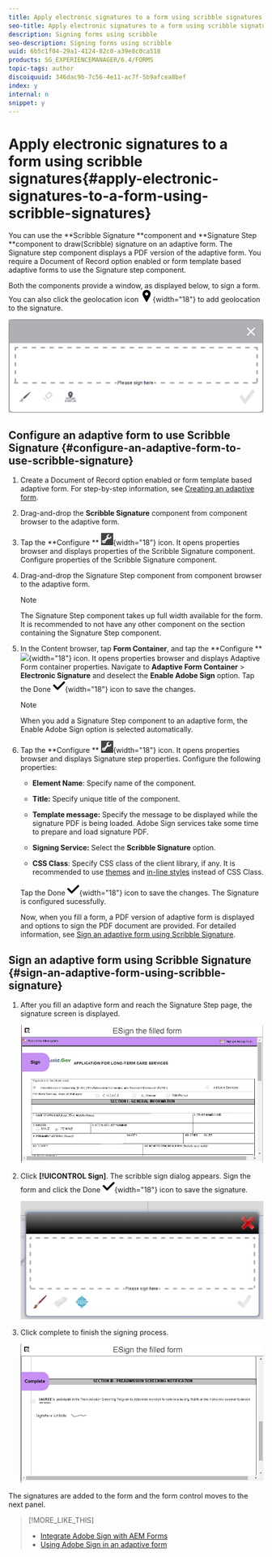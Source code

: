 ```yaml
---
title: Apply electronic signatures to a form using scribble signatures
seo-title: Apply electronic signatures to a form using scribble signatures
description: Signing forms using scribble
seo-description: Signing forms using scribble
uuid: 6b5c1f04-29a1-4124-82c0-a39e8c0ca518
products: SG_EXPERIENCEMANAGER/6.4/FORMS
topic-tags: author
discoiquuid: 346dac9b-7c56-4e11-ac7f-5b9afcea8bef
index: y
internal: n
snippet: y
---
```


# Apply electronic signatures to a form using scribble signatures{#apply-electronic-signatures-to-a-form-using-scribble-signatures}

You can use the **Scribble Signature **component and **Signature Step **component to draw(Scribble) signature on an adaptive form. The Signature step component displays a PDF version of the adaptive form. You require a Document of Record option enabled or form template based adaptive forms to use the Signature step component.

Both the components provide a window, as displayed below, to sign a form. You can also click the geolocation icon ![](assets/AEM_6_3_geolocation.png){width="18"} to add geolocation to the signature.

![Scribble sign dialog](assets/Scribble-Signature.png) 

## Configure an adaptive form to use Scribble Signature {#configure-an-adaptive-form-to-use-scribble-signature}

1. Create a Document of Record option enabled or form template based adaptive form. For step-by-step information, see [Creating an adaptive form](../../forms/using/creating-adaptive-form.md).
1. Drag-and-drop the **Scribble Signature** component from component browser to the adaptive form.
1. Tap the **Configure ** ![](assets/Configure.png){width="18"} icon. It opens properties browser and displays properties of the Scribble Signature component. Configure properties of the Scribble Signature component. 
1. Drag-and-drop the Signature Step component from component browser to the adaptive form.

   >[!NOTE]
   >
   >The Signature Step component takes up full width available for the form. It is recommended to not have any other component on the section containing the Signature Step component.

1. In the Content browser, tap **Form Container**, and tap the **Configure ** ![](https://chl-author-preview.corp.adobe.com/content/dam/help/icons/Configure.png){width="18"} icon. It opens properties browser and displays Adaptive Form container properties. Navigate to **Adaptive Form Container** &gt; **Electronic Signature** and deselect the **Enable Adobe Sign** option. Tap the Done ![](assets/AEM_6_3_Forms_save.PNG){width="18"} icon to save the changes.

   >[!NOTE]
   >
   >When you add a Signature Step component to an adaptive form, the Enable Adobe Sign option is selected automatically.

1. Tap the **Configure ** ![](assets/Configure.png){width="18"} icon. It opens properties browser and displays Signature step properties. Configure the following properties:

    * **Element Name**: Specify name of the component.  
    
    * **Title:** Specify unique title of the component.
    * **Template message:** Specify the message to be displayed while the signature PDF is being loaded. Adobe Sign services take some time to prepare and load signature PDF.
    * **Signing Service:** Select the **Scribble Signature** option.  
    
    * **CSS Class**: Specify CSS class of the client library, if any. It is recommended to use [themes](../../forms/using/themes.md) and [in-line styles](../../forms/using/inline-style-adaptive-forms.md) instead of CSS Class.

   Tap the Done ![](assets/AEM_6_3_Forms_save.PNG){width="18"} icon to save the changes. The Signature is configured sucessfully.

   Now, when you fill a form, a PDF version of adaptive form is displayed and options to sign the PDF document are provided. For detailed information, see [Sign an adaptive form using Scribble Signature](../../forms/using/signing-forms-using-scribble.md#main-pars-header-134183786).

## Sign an adaptive form using Scribble Signature {#sign-an-adaptive-form-using-scribble-signature}

1. After you fill an adaptive form and reach the Signature Step page, the signature screen is displayed.

   ![Signature screen for EchoSign page](assets/EsignScribbleSign.jpg)

1. Click **[!UICONTROL Sign]**. The scribble sign dialog appears. Sign the form and click the Done ![](assets/AEM_6_3_Forms_save.PNG){width="18"} icon to save the signature.

   ![Scribble sign dialog](assets/ScribbleWidget.jpg)

1. Click complete to finish the signing process. 

   ![Complete the signing process](assets/ScribbleComplete.jpg)

The signatures are added to the form and the form control moves to the next panel.

>[!MORE_LIKE_THIS]
>
>* [Integrate Adobe Sign with AEM Forms](../../forms/using/adobe-sign-integration-adaptive-forms.md)
>* [Using Adobe Sign in an adaptive form](../../forms/using/working-with-adobe-sign.md)
